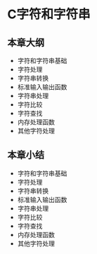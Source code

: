 # C字符和字符串

## 本章大纲

- 字符和字符串基础
- 字符处理
- 字符串转换
- 标准输入输出函数
- 字符串处理
- 字符比较
- 字符查找
- 内存处理函数
- 其他字符处理

## 本章小结

- 字符和字符串基础
- 字符处理
- 字符串转换
- 标准输入输出函数
- 字符串处理
- 字符比较
- 字符查找
- 内存处理函数
- 其他字符处理